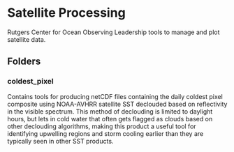 # Satellite Processing
Rutgers Center for Ocean Observing Leadership tools to manage and plot satellite data.

## Folders
### coldest_pixel
Contains tools for producing netCDF files containing the daily coldest pixel composite using NOAA-AVHRR satellite SST declouded based on reflectivity in the visible spectrum. This method of declouding is limited to daylight hours, but lets in cold water that often gets flagged as clouds based on other declouding algorithms, making this product a useful tool for identifying upwelling regions and storm cooling earlier than they are typically seen in other SST products.

